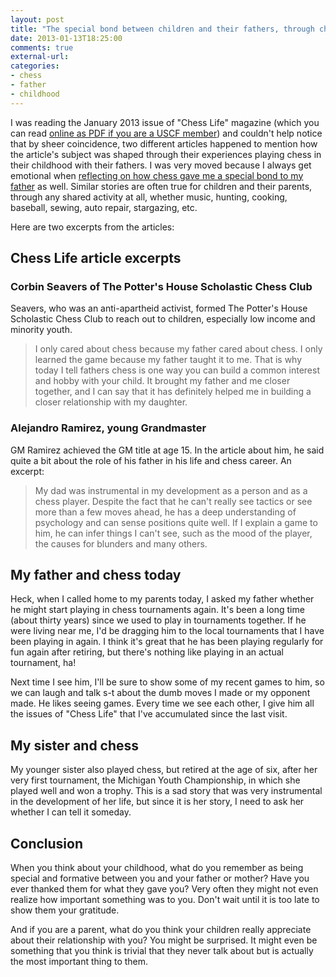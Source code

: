 ```yaml
---
layout: post
title: "The special bond between children and their fathers, through chess"
date: 2013-01-13T18:25:00
comments: true
external-url: 
categories: 
- chess
- father
- childhood
---
```

I was reading the January 2013 issue of "Chess Life" magazine (which you can read [online as PDF if you are a USCF member](http://www.uschess.org/content/view/12035/365/)) and couldn't help notice that by sheer coincidence, two different articles happened to mention how the article's subject was shaped through their experiences playing chess in their childhood with their fathers. I was very moved because I always get emotional when [reflecting on how chess gave me a special bond to my father](/blog/2012/06/03/why-i-am-grateful-that-my-father-never-let-me-win-a-chess-game-against-him/) as well. Similar stories are often true for children and their parents, through any shared activity at all, whether music, hunting, cooking, baseball, sewing, auto repair, stargazing, etc.

Here are two excerpts from the articles:

<!--more-->

## Chess Life article excerpts

### Corbin Seavers of The Potter's House Scholastic Chess Club

Seavers, who was an anti-apartheid activist, formed The Potter's House Scholastic Chess Club to reach out to children, especially low income and minority youth.

<blockquote>
I only cared about chess because my father cared about chess. I only learned the game because my father taught it to me. That is why today I tell fathers chess is one way you can build a common interest and hobby with your child. It brought my father and me closer together, and I can say that it has definitely helped me in building a closer relationship with my daughter.
</blockquote>

### Alejandro Ramirez, young Grandmaster

GM Ramirez achieved the GM title at age 15. In the article about him, he said quite a bit about the role of his father in his life and chess career. An excerpt:

<blockquote>
My dad was instrumental in my development as a person and as a chess player. Despite the fact that he can't really see tactics or see more than a few moves ahead, he has a deep understanding of psychology and can sense positions quite well. If I explain a game to him, he can infer things I can't see, such as the mood of the player, the causes for blunders and many others.
</blockquote>

## My father and chess today

Heck, when I called home to my parents today, I asked my father whether he might start playing in chess tournaments again. It's been a long time (about thirty years) since we used to play in tournaments together. If he were living near me, I'd be dragging him to the local tournaments that I have been playing in again. I think it's great that he has been playing regularly for fun again after retiring, but there's nothing like playing in an actual tournament, ha!

Next time I see him, I'll be sure to show some of my recent games to him, so we can laugh and talk s-t about the dumb moves I made or my opponent made. He likes seeing games. Every time we see each other, I give him all the issues of "Chess Life" that I've accumulated since the last visit.

## My sister and chess

My younger sister also played chess, but retired at the age of six, after her very first tournament, the Michigan Youth Championship, in which she played well and won a trophy. This is a sad story that was very instrumental in the development of her life, but since it is her story, I need to ask her whether I can tell it someday.

## Conclusion

When you think about your childhood, what do you remember as being special and formative between you and your father or mother? Have you ever thanked them for what they gave you? Very often they might not even realize how important something was to you. Don't wait until it is too late to show them your gratitude.

And if you are a parent, what do you think your children really appreciate about their relationship with you? You might be surprised. It might even be something that you think is trivial that they never talk about but is actually the most important thing to them.
